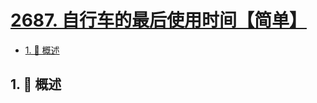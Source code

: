 # [2687. 自行车的最后使用时间【简单】](https://github.com/Tdahuyou/TNotes.leetcode/tree/main/notes/2687.%20%E8%87%AA%E8%A1%8C%E8%BD%A6%E7%9A%84%E6%9C%80%E5%90%8E%E4%BD%BF%E7%94%A8%E6%97%B6%E9%97%B4%E3%80%90%E7%AE%80%E5%8D%95%E3%80%91)

<!-- region:toc -->

- [1. 📝 概述](#1--概述)

<!-- endregion:toc -->

## 1. 📝 概述
